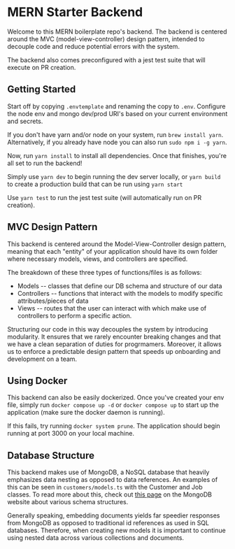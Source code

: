 # MERN Starter Backend

Welcome to this MERN boilerplate repo's backend. The backend is centered around the MVC (model-view-controller) design pattern, intended to decouple code and reduce potential errors with the system.

The backend also comes preconfigured with a jest test suite that will execute on PR creation.

## Getting Started

Start off by copying `.envtemplate` and renaming the copy to `.env`. Configure the node env and mongo dev/prod URI's based on your current environment and secrets.

If you don't have yarn and/or node on your system, run `brew install yarn`. Alternatively, if you already have node you can also run `sudo npm i -g yarn`.

Now, run `yarn install` to install all dependencies. Once that finishes, you're all set to run the backend!

Simply use `yarn dev` to begin running the dev server locally, or `yarn build` to create a production build that can be run using `yarn start`

Use `yarn test` to run the jest test suite (will automatically run on PR creation).

## MVC Design Pattern

This backend is centered around the Model-View-Controller design pattern, meaning that each "entity" of your application should have its own folder where necessary models, views, and controllers are specified.

The breakdown of these three types of functions/files is as follows:
- Models -- classes that define our DB schema and structure of our data
- Controllers -- functions that interact with the models to modify specific attributes/pieces of data
- Views -- routes that the user can interact with which make use of controllers to perform a specific action.

Structuring our code in this way decouples the system by introducing modularity. It ensures that we rarely encounter breaking changes and that we have a clean separation of duties for progrmamers. Moreover, it allows us to enforce a predictable design pattern that speeds up onboarding and development on a team.

## Using Docker
This backend can also be easily dockerized. Once you've created your env file, simply run `docker compose up -d` or `docker compose up` to start up the application (make sure the docker daemon is running).

If this fails, try running `docker system prune`. The application should begin running at port 3000 on your local machine.

## Database Structure

This backend makes use of MongoDB, a NoSQL database that heavily emphasizes data nesting as opposed to data references. An examples of this can be seen in `customers/models.ts` with the Customer and Job classes. To read more about this, check out <a href="https://www.mongodb.com/docs/manual/core/data-modeling-introduction/">this page</a> on the MongoDB website about various schema structures.

Generally speaking, embedding documents yields far speedier responses from MongoDB as opposed to traditional id references as used in SQL databases. Therefore, when creating new models it is important to continue using nested data across various collections and documents.
